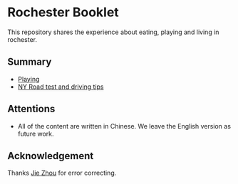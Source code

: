 # Rochester Booklet
This repository shares the experience about eating, playing and living in rochester. 

## Summary

- [Playing](https://github.com/jshi31/awesome-rochester/tree/master/playing)
- [NY Road test and driving tips](https://github.com/jshi31/awesome-rochester/tree/master/driving)

## Attentions
- All of the content are written in Chinese. We leave the English version as future work.

## Acknowledgement
Thanks [Jie Zhou](https://www.cs.rochester.edu/u/jzhou41/) for error correcting.


